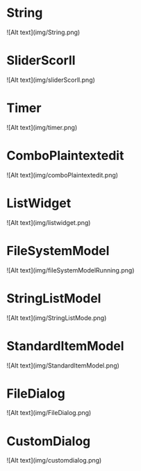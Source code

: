 <h1>String</h1>
![Alt text](img/String.png)

<h1>SliderScorll</h1>
![Alt text](img/sliderScorll.png)

<h1>Timer</h1>
![Alt text](img/timer.png)

<h1>ComboPlaintextedit</h1>
![Alt text](img/comboPlaintextedit.png)

<h1>ListWidget</h1>
![Alt text](img/listwidget.png)

<h1>FileSystemModel</h1>
![Alt text](img/fileSystemModelRunning.png)

<h1>StringListModel</h1>
![Alt text](img/StringListMode.png)

<h1>StandardItemModel</h1>
![Alt text](img/StandardItemModel.png)

<h1>FileDialog</h1>
![Alt text](img/FileDialog.png)

<h1>CustomDialog</h1>
![Alt text](img/customdialog.png)